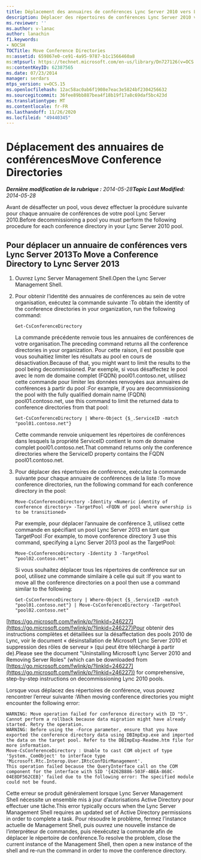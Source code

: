 ```yaml
---
title: Déplacement des annuaires de conférences Lync Server 2010 vers Lync Server 2013
description: Déplacer des répertoires de conférences Lync Server 2010 vers Lync Server 2013.
ms.reviewer: ''
ms.author: v-lanac
author: lanachin
f1.keywords:
- NOCSH
TOCTitle: Move Conference Directories
ms:assetid: 659867e0-ce91-4a95-9787-b1c1566460a8
ms:mtpsurl: https://technet.microsoft.com/en-us/library/Dn727126(v=OCS.15)
ms:contentKeyID: 62387565
ms.date: 07/23/2014
manager: serdars
mtps_version: v=OCS.15
ms.openlocfilehash: 12ac58ac0ab6f1908e7eac3e5824bf2304256632
ms.sourcegitcommit: 36fee89bb887bea4f18b19f17a8c69daf5bc423d
ms.translationtype: MT
ms.contentlocale: fr-FR
ms.lasthandoff: 11/26/2020
ms.locfileid: "49440345"
---
```

# <a name="move-conference-directories"></a><span data-ttu-id="410d2-103">Déplacement des annuaires de conférences</span><span class="sxs-lookup"><span data-stu-id="410d2-103">Move Conference Directories</span></span>

<div data-xmlns="http://www.w3.org/1999/xhtml">

<div class="topic" data-xmlns="http://www.w3.org/1999/xhtml" data-msxsl="urn:schemas-microsoft-com:xslt" data-cs="https://msdn.microsoft.com/">

<div data-asp="https://msdn2.microsoft.com/asp">



</div>

<div id="mainSection">

<div id="mainBody"><span data-ttu-id="410d2-104">

<span> </span></span><span class="sxs-lookup"><span data-stu-id="410d2-104">

<span> </span></span></span>

<span data-ttu-id="410d2-105">_**Dernière modification de la rubrique :** 2014-05-28_</span><span class="sxs-lookup"><span data-stu-id="410d2-105">_**Topic Last Modified:** 2014-05-28_</span></span>

<span data-ttu-id="410d2-106">Avant de désaffecter un pool, vous devez effectuer la procédure suivante pour chaque annuaire de conférences de votre pool Lync Server 2010.</span><span class="sxs-lookup"><span data-stu-id="410d2-106">Before decommissioning a pool you must perform the following procedure for each conference directory in your Lync Server 2010 pool.</span></span>

<div>

## <a name="to-move-a-conference-directory-to-lync-server-2013"></a><span data-ttu-id="410d2-107">Pour déplacer un annuaire de conférences vers Lync Server 2013</span><span class="sxs-lookup"><span data-stu-id="410d2-107">To Move a Conference Directory to Lync Server 2013</span></span>

1.  <span data-ttu-id="410d2-108">Ouvrez Lync Server Management Shell.</span><span class="sxs-lookup"><span data-stu-id="410d2-108">Open the Lync Server Management Shell.</span></span>

2.  <span data-ttu-id="410d2-109">Pour obtenir l’identité des annuaires de conférences au sein de votre organisation, exécutez la commande suivante :</span><span class="sxs-lookup"><span data-stu-id="410d2-109">To obtain the identity of the conference directories in your organization, run the following command:</span></span>
    
        Get-CsConferenceDirectory
    
    <span data-ttu-id="410d2-110">La commande précédente renvoie tous les annuaires de conférences de votre organisation.</span><span class="sxs-lookup"><span data-stu-id="410d2-110">The preceding command returns all the conference directories in your organization.</span></span> <span data-ttu-id="410d2-111">Pour cette raison, il est possible que vous souhaitiez limiter les résultats au pool en cours de désactivation.</span><span class="sxs-lookup"><span data-stu-id="410d2-111">Because of that, you might want to limit the results to the pool being decommissioned.</span></span> <span data-ttu-id="410d2-112">Par exemple, si vous désaffectez le pool avec le nom de domaine complet (FQDN) pool01.contoso.net, utilisez cette commande pour limiter les données renvoyées aux annuaires de conférences à partir du pool :</span><span class="sxs-lookup"><span data-stu-id="410d2-112">For example, if you are decommissioning the pool with the fully qualified domain name (FQDN) pool01.contoso.net, use this command to limit the returned data to conference directories from that pool:</span></span>
    
        Get-CsConferenceDirectory | Where-Object {$_.ServiceID -match "pool01.contoso.net"}
    
    <span data-ttu-id="410d2-113">Cette commande renvoie uniquement les répertoires de conférences dans lesquels la propriété ServiceID contient le nom de domaine complet pool01.contoso.net.</span><span class="sxs-lookup"><span data-stu-id="410d2-113">That command returns only the conference directories where the ServiceID property contains the FQDN pool01.contoso.net.</span></span>

3.  <span data-ttu-id="410d2-114">Pour déplacer des répertoires de conférence, exécutez la commande suivante pour chaque annuaire de conférences de la liste :</span><span class="sxs-lookup"><span data-stu-id="410d2-114">To move conference directories, run the following command for each conference directory in the pool:</span></span>
    
        Move-CsConferenceDirectory -Identity <Numeric identity of conference directory> -TargetPool <FQDN of pool where ownership is to be transitioned>
    
    <span data-ttu-id="410d2-115">Par exemple, pour déplacer l’annuaire de conférence 3, utilisez cette commande en spécifiant un pool Lync Server 2013 en tant que TargetPool :</span><span class="sxs-lookup"><span data-stu-id="410d2-115">For example, to move conference directory 3 use this command, specifying a Lync Server 2013 pool as the TargetPool:</span></span>
    
        Move-CsConferenceDirectory -Identity 3 -TargetPool "pool02.contoso.net"
    
    <span data-ttu-id="410d2-116">Si vous souhaitez déplacer tous les répertoires de conférence sur un pool, utilisez une commande similaire à celle qui suit :</span><span class="sxs-lookup"><span data-stu-id="410d2-116">If you want to move all the conference directories on a pool then use a command similar to the following:</span></span>
    
        Get-CsConferenceDirectory | Where-Object {$_.ServiceID -match "pool01.contoso.net"} | Move-CsConferenceDirectory -TargetPool "pool02.contoso.net"

<span data-ttu-id="410d2-117">[https://go.microsoft.com/fwlink/p/?linkId=246227](https://go.microsoft.com/fwlink/p/?linkid=246227)Pour obtenir des instructions complètes et détaillées sur la désaffectation des pools 2010 de Lync, voir le document « désinstallation de Microsoft Lync Server 2010 et suppression des rôles de serveur » (qui peut être téléchargé à partir de).</span><span class="sxs-lookup"><span data-stu-id="410d2-117">Please see the document "Uninstalling Microsoft Lync Server 2010 and Removing Server Roles" (which can be downloaded from [https://go.microsoft.com/fwlink/p/?linkId=246227](https://go.microsoft.com/fwlink/p/?linkid=246227)) for comprehensive, step-by-step instructions on decommissioning Lync 2010 pools.</span></span>

<span data-ttu-id="410d2-118">Lorsque vous déplacez des répertoires de conférence, vous pouvez rencontrer l’erreur suivante :</span><span class="sxs-lookup"><span data-stu-id="410d2-118">When moving conference directories you might encounter the following error:</span></span>

    WARNING: Move operation failed for conference directory with ID "5". Cannot perform a rollback because data migration might have already started. Retry the operation.
    WARNING: Before using the -Force parameter, ensure that you have exported the conference directory data using DBImpExp.exe and imported the data on the target pool. Refer to the DBImpExp-Readme.htm file for more information.
    Move-CsConferenceDirectory : Unable to cast COM object of type 'System._ComObject' to interface type 'Microsoft.Rtc.Interop.User.IRtcConfDirManagement'. 
    This operation failed because the QueryInterface call on the COM component for the interface with SID '{4262B886-503F-4BEA-868C-04E8DF562CEB}' failed due to the following error: The specified module could not be found.

<span data-ttu-id="410d2-119">Cette erreur se produit généralement lorsque Lync Server Management Shell nécessite un ensemble mis à jour d’autorisations Active Directory pour effectuer une tâche.</span><span class="sxs-lookup"><span data-stu-id="410d2-119">This error typically occurs when the Lync Server Management Shell requires an updated set of Active Directory permissions in order to complete a task.</span></span> <span data-ttu-id="410d2-120">Pour résoudre le problème, fermez l’instance actuelle de Management Shell, puis ouvrez une nouvelle instance de l’interpréteur de commandes, puis réexécutez la commande afin de déplacer le répertoire de conférence.</span><span class="sxs-lookup"><span data-stu-id="410d2-120">To resolve the problem, close the current instance of the Management Shell, then open a new instance of the shell and re-run the command in order to move the conference directory.</span></span>

<span data-ttu-id="410d2-121"></div>

</div>

<span> </span>

</div>

</div>

</span><span class="sxs-lookup"><span data-stu-id="410d2-121"></div>

</div>

<span> </span>

</div>

</div>

</span></span></div>

